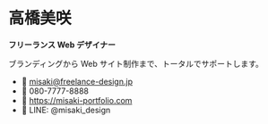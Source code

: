 # 高橋美咲

**フリーランス Web デザイナー**

ブランディングから Web サイト制作まで、トータルでサポートします。

- 📧 misaki@freelance-design.jp
- 📱 080-7777-8888
- 💼 https://misaki-portfolio.com
- 📱 LINE: @misaki_design
